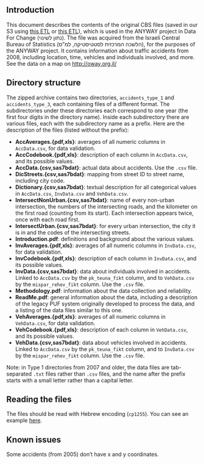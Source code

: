 ## Introduction

This document describes the contents of the original CBS files (saved in our S3 using [this ETL]([url](https://github.com/data-for-change/anyway-etl/blob/main/airflow_server/dags/cbs_import_from_s3.py)) or [this ETL]([url](https://github.com/data-for-change/anyway-etl/blob/main/airflow_server/dags/import_email_to_s3_and_update_data.py))), which is used in the ANYWAY project in Data For Change (נתון לשינוי). The file was acquired from the Israeli Central Bureau of Statistics (הלשכה המרכזית לסטטיסטיקה, למ”ס), for the purposes of the ANYWAY project.
It contains information about traffic accidents from 2008, including location, time, vehicles and individuals involved, and more.
See the data on a map on http://oway.org.il/

## Directory structure
The zipped archive contains two directories, `accidents_type_1` and `accidents_type_3`, each containing files of a different format. The subdirectories under these directories each correspond to one year (the first four digits in the directory name). Inside each subdirectory there are various files, each with the subdirectory name as a prefix. Here are the description of the files (listed without the prefix):

* **AccAverages.{pdf,xls}**: averages of all numeric columns in `AccData.csv`, for data validation.
* **AccCodebook.{pdf,xls}**: description of each column in `AccData.csv`, and its possible values.
* **AccData.{csv,sas7bdat}**: actual data about accidents. Use the `.csv` file.
* **DicStreets.{csv,sas7bdat}**: mapping from street ID to street name, including city code.
* **Dictionary.{csv,sas7bdat}**: textual description for all categorical values in `AccData.csv`, `InvData.csv` and `VehData.csv`.
* **IntersectNonUrban.{csv,sas7bdat}**: name of every non-urban intersection, the numbers of the intersecting roads, and the kilometer on the first road (counting from its start). Each intersection appears twice, once with each road first.
* **IntersectUrban.{csv,sas7bdat}**: for every urban intersection, the city it is in and the codes of the intersecting streets.
* **Introduction.pdf**: definitions and background about the various values.
* **InvAverages.{pdf,xls}**: averages of all numeric columns in `InvData.csv`, for data validation.
* **InvCodebook.{pdf,xls}**: description of each column in `InvData.csv`, and its possible values.
* **InvData.{csv,sas7bdat}**: data about individuals involved in accidents. Linked to `AccData.csv` by the `pk_teuna_fikt` column, and to `VehData.csv` by the `mispar_rehev_fikt` column. Use the `.csv` file.
* **Methodology.pdf**: information about the data collection and reliability.
* **ReadMe.pdf**: general information about the data, including a description of the legacy PUF system originally developed to process the data, and a listing of the data files similar to this one.
* **VehAverages.{pdf,xls}**: averages of all numeric columns in `VehData.csv`, for data validation.
* **VehCodebook.{pdf,xls}**: description of each column in `VehData.csv`, and its possible values.
* **VehData.{csv,sas7bdat}**: data about vehicles involved in accidents. Linked to `AccData.csv` by the `pk_teuna_fikt` column, and to `InvData.csv` by the `mispar_rehev_fikt` column. Use the `.csv` file.

Note: in Type 1 directories from 2007 and older, the data files are tab-separated `.txt` files rather than `.csv` files, and the name after the prefix starts with a small letter rather than a capital letter.

## Reading the files
The files should be read with Hebrew encoding (`cp1255`).
You can see an example [here](../process.py).

## Known issues
Some accidents (from 2005) don’t have x and y coordinates.

